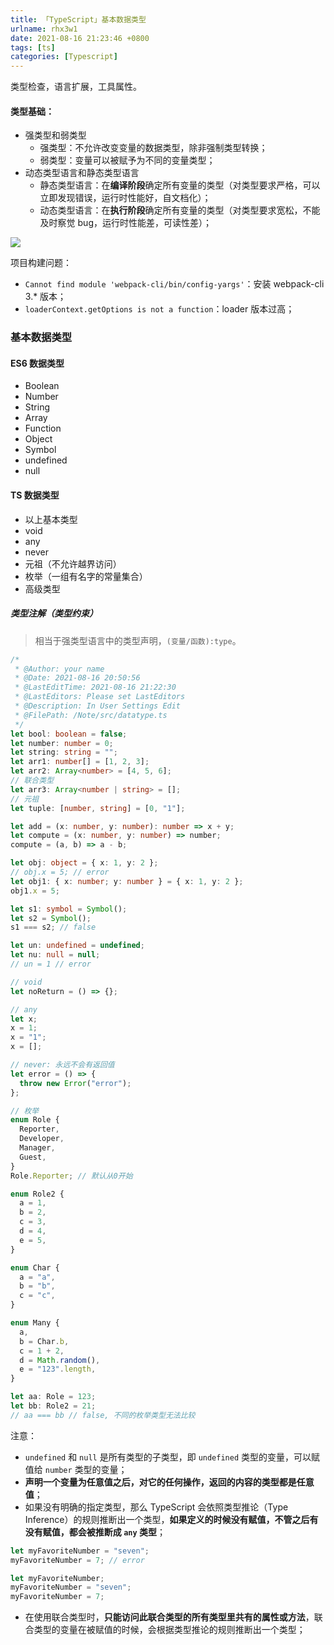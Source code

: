 ```yaml
---
title: 「TypeScript」基本数据类型
urlname: rhx3w1
date: 2021-08-16 21:23:46 +0800
tags: [ts]
categories: [Typescript]
---
```


类型检查，语言扩展，工具属性。

#### 类型基础：

- 强类型和弱类型
  - 强类型：不允许改变变量的数据类型，除非强制类型转换；
  - 弱类型：变量可以被赋予为不同的变量类型；
- 动态类型语言和静态类型语言
  - 静态类型语言：在**编译阶段**确定所有变量的类型（对类型要求严格，可以立即发现错误，运行时性能好，自文档化）；
  - 动态类型语言：在**执行阶段**确定所有变量的类型（对类型要求宽松，不能及时察觉 bug，运行时性能差，可读性差）；

![](https://cdn.nlark.com/yuque/0/2021/jpeg/250093/1629201781685-ea175f59-f835-492b-b38d-86db3b3bae78.jpeg#align=left&display=inline&height=560&margin=%5Bobject%20Object%5D&originHeight=560&originWidth=1030&size=0&status=done&style=none&width=1030)

项目构建问题：

- `Cannot find module 'webpack-cli/bin/config-yargs'`：安装 webpack-cli 3.\* 版本；
- `loaderContext.getOptions is not a function`：loader 版本过高；

### 基本数据类型

#### ES6 数据类型

- Boolean
- Number
- String
- Array
- Function
- Object
- Symbol
- undefined
- null

#### TS 数据类型

- 以上基本类型
- void
- any
- never
- 元祖（不允许越界访问）
- 枚举（一组有名字的常量集合）
- 高级类型

##### 类型注解（类型约束）

> 相当于强类型语言中的类型声明，`(变量/函数):type`。

```typescript
/*
 * @Author: your name
 * @Date: 2021-08-16 20:50:56
 * @LastEditTime: 2021-08-16 21:22:30
 * @LastEditors: Please set LastEditors
 * @Description: In User Settings Edit
 * @FilePath: /Note/src/datatype.ts
 */
let bool: boolean = false;
let number: number = 0;
let string: string = "";
let arr1: number[] = [1, 2, 3];
let arr2: Array<number> = [4, 5, 6];
// 联合类型
let arr3: Array<number | string> = [];
// 元祖
let tuple: [number, string] = [0, "1"];

let add = (x: number, y: number): number => x + y;
let compute = (x: number, y: number) => number;
compute = (a, b) => a - b;

let obj: object = { x: 1, y: 2 };
// obj.x = 5; // error
let obj1: { x: number; y: number } = { x: 1, y: 2 };
obj1.x = 5;

let s1: symbol = Symbol();
let s2 = Symbol();
s1 === s2; // false

let un: undefined = undefined;
let nu: null = null;
// un = 1 // error

// void
let noReturn = () => {};

// any
let x;
x = 1;
x = "1";
x = [];

// never: 永远不会有返回值
let error = () => {
  throw new Error("error");
};

// 枚举
enum Role {
  Reporter,
  Developer,
  Manager,
  Guest,
}
Role.Reporter; // 默认从0开始

enum Role2 {
  a = 1,
  b = 2,
  c = 3,
  d = 4,
  e = 5,
}

enum Char {
  a = "a",
  b = "b",
  c = "c",
}

enum Many {
  a,
  b = Char.b,
  c = 1 + 2,
  d = Math.random(),
  e = "123".length,
}

let aa: Role = 123;
let bb: Role2 = 21;
// aa === bb // false, 不同的枚举类型无法比较
```

注意：

- `undefined` 和 `null` 是所有类型的子类型，即 `undefined` 类型的变量，可以赋值给 `number` 类型的变量；
- **声明一个变量为任意值之后，对它的任何操作，返回的内容的类型都是任意值**；
- 如果没有明确的指定类型，那么 TypeScript 会依照类型推论（Type Inference）的规则推断出一个类型，**如果定义的时候没有赋值，不管之后有没有赋值，都会被推断成 `any` 类型**；

```typescript
let myFavoriteNumber = "seven";
myFavoriteNumber = 7; // error

let myFavoriteNumber;
myFavoriteNumber = "seven";
myFavoriteNumber = 7;
```

- 在使用联合类型时，**只能访问此联合类型的所有类型里共有的属性或方法**，联合类型的变量在被赋值的时候，会根据类型推论的规则推断出一个类型；
